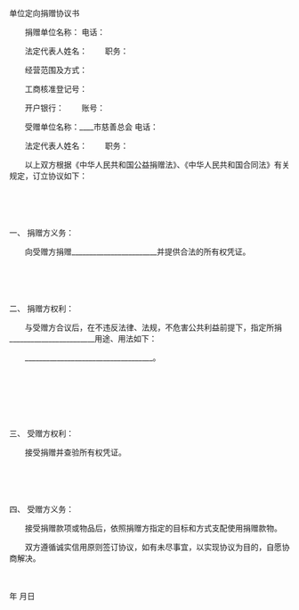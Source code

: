 



单位定向捐赠协议书



 

　　捐赠单位名称： 电话：

　　法定代表人姓名： 　　职务：

　　经营范围及方式：

　　工商核准登记号：

　　开户银行： 　　账号：

　　受赠单位名称：____市慈善总会 电话：

　　法定代表人姓名：　　 职务：　　

　　以上双方根据《中华人民共和国公益捐赠法》、《中华人民共和国合同法》有关规定，订立协议如下：

　　

　　

一、
捐赠方义务：

　　向受赠方捐赠________________________并提供合法的所有权凭证。

　　

　　

二、
捐赠方权利：

　　与受赠方合议后，在不违反法律、法规，不危害公共利益前提下，指定所捐________________________用途、用法如下：

　　____________________________________。

　　

　　

　　

三、
受赠方权利：

　　接受捐赠并查验所有权凭证。

　　

　　

四、
受赠方义务：

　　接受捐赠款项或物品后，依照捐赠方指定的目标和方式支配使用捐赠款物。

　　双方遵循诚实信用原则签订协议，如有未尽事宜，以实现协议为目的，自愿协商解决。

　　


 年 月日
 
　　

